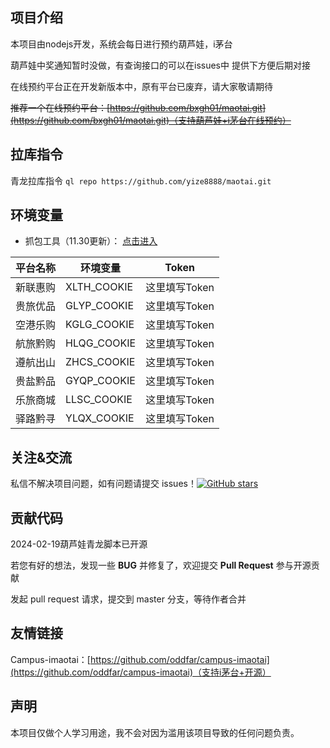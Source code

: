 
## 项目介绍

本项目由nodejs开发，系统会每日进行预约葫芦娃，i茅台

葫芦娃中奖通知暂时没做，有查询接口的可以在issues中 提供下方便后期对接

在线预约平台正在开发新版本中，原有平台已废弃，请大家敬请期待

~~推荐一个在线预约平台：[https://github.com/bxgh01/maotai.git](https://github.com/bxgh01/maotai.git)（支持葫芦娃+i茅台在线预约）~~

## 拉库指令

青龙拉库指令 `ql repo https://github.com/yize8888/maotai.git`

## 环境变量

- 抓包工具（11.30更新）： [点击进入](https://github.com/bxgh01/maotai/releases) 

| 平台名称 | 环境变量 | Token |
|--------|-------------|-------------|
| 新联惠购 | XLTH_COOKIE | 这里填写Token |
| 贵旅优品 | GLYP_COOKIE | 这里填写Token |
| 空港乐购 | KGLG_COOKIE | 这里填写Token |
| 航旅黔购 | HLQG_COOKIE | 这里填写Token |
| 遵航出山 | ZHCS_COOKIE | 这里填写Token |
| 贵盐黔品 | GYQP_COOKIE | 这里填写Token |
| 乐旅商城 | LLSC_COOKIE | 这里填写Token |
| 驿路黔寻 | YLQX_COOKIE | 这里填写Token |

## 关注&交流

私信不解决项目问题，如有问题请提交 issues！[![GitHub stars](https://img.shields.io/github/stars/yize8888/maotai.svg?style=social&label=Stars)](https://github.com/yize8888/maotai.git)

## 贡献代码

2024-02-19葫芦娃青龙脚本已开源

若您有好的想法，发现一些 **BUG** 并修复了，欢迎提交 **Pull Request** 参与开源贡献

发起 pull request 请求，提交到 master 分支，等待作者合并

## 友情链接

Campus-imaotai：[https://github.com/oddfar/campus-imaotai](https://github.com/oddfar/campus-imaotai)（支持i茅台+开源）

## 声明
本项目仅做个人学习用途，我不会对因为滥用该项目导致的任何问题负责。
